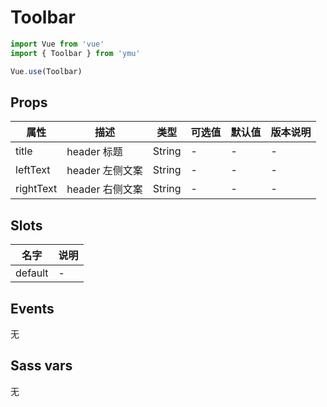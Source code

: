 # Toolbar

```js
import Vue from 'vue'
import { Toolbar } from 'ymu'

Vue.use(Toolbar)
```

## Props

| 属性 | 描述 | 类型 | 可选值 | 默认值 | 版本说明 |
| - | - | - | - | - | - |
| title | header 标题 | String | - | - | - |
| leftText | header 左侧文案 | String | - | - | - |
| rightText | header 右侧文案 | String | - | - | - |

## Slots

| 名字 | 说明 |
| - | - |
| default | - |

## Events

无

## Sass vars

无